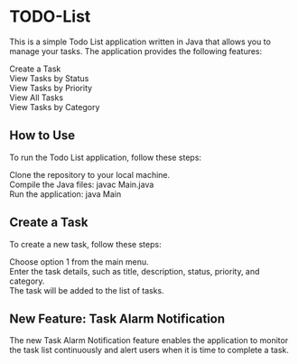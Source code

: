 # TODO-List 
This is a simple Todo List application written in Java that allows you to manage your tasks. The application provides the following features:

Create a Task  
View Tasks by Status  
View Tasks by Priority  
View All Tasks  
View Tasks by Category  
## How to Use  
To run the Todo List application, follow these steps:

Clone the repository to your local machine.  
Compile the Java files: javac Main.java  
Run the application: java Main
## Create a Task  
To create a new task, follow these steps:  

Choose option 1 from the main menu.  
Enter the task details, such as title, description, status, priority, and category.  
The task will be added to the list of tasks.  

## New Feature: Task Alarm Notification

The new Task Alarm Notification feature enables the application to monitor the task list continuously and alert users when it is time to complete a task. 
